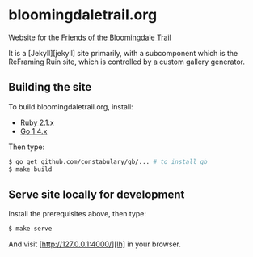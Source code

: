 bloomingdaletrail.org
=====================

Website for the [Friends of the Bloomingdale Trail][site]

It is a [Jekyll][jekyll] site primarily, with a subcomponent which is the
ReFraming Ruin site, which is controlled by a custom gallery generator.

Building the site
-----------------

To build bloomingdaletrail.org, install:

* [Ruby 2.1.x][ruby]
* [Go 1.4.x][go]

Then type:

``` sh
$ go get github.com/constabulary/gb/... # to install gb
$ make build
```

Serve site locally for development
----------------------------------

Install the prerequisites above, then type:

``` sh
$ make serve
```

And visit [http://127.0.0.1:4000/][lh] in your browser.

[site]: https://bloomingdaletrail.org/
[ruby]: https://www.ruby-lang.org/en/downloads/
[go]: https://golang.org/dl/
[lh]: http://127.0.0.1:4000/
